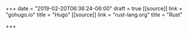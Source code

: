 +++
date = "2019-02-20T06:36:24-06:00"
draft = true
[[source]]
link = "gohugo.io"
title = "Hugo"
[[source]]
link = "rust-lang.org"
title = "Rust"

+++
